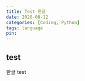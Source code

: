 ```yaml
---
title: Test 한글
date: 2020-08-12
categories: [Coding, Python]
tags: language
pin:
---
```



## test


한글 test
